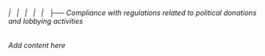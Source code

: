 ###### |   |   |   |   |   ├── Compliance with regulations related to political donations and lobbying activities

*Add content here*